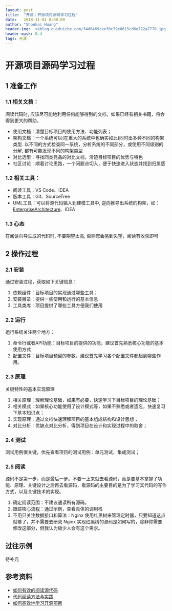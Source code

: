 ```yaml
---
layout: post
title:  "开源：开源项目源码学习过程"
date:   2018-11-01 8:00:00
author: "Shoukai Huang"
header-img: 'skblog.duiduiche.com/f4d6469ceef0c79e8615cd6e722a7770.jpg'
header-mask: 0.4
tags: 开源
---
```


# 开源项目源码学习过程

## 1 准备工作

### 1.1 相关文档：

阅读代码时, 应该尽可能地利用任何能够得到的文档，如果已经有相关书籍，将会得到更大的帮助。

* 使用文档：清楚目标项目的使用方法、功能列表；
* 架构文档：一个系统可以(在重大的系统中也确实如此)同时出多种不同的构架类型. 以不同的方式检查同一系统，分析系统的不同部分，或使用不同级别的分解, 都有可能发现不同的构架类型
* 对比选型：寻找同类竞品的对比文档，清楚目标项目的优势与特色
* 社区讨论：顺着讨论思路，一个问题点切入，便于快速进入状态并找到归属感

### 1.2 相关工具：

* 阅读工具：VS Code、IDEA
* 版本工具：Git、SourceTree
* UML工具：可以将源代码输入到建模工具中, 逆向推导出系统的构架，如：[EnterpriseArchitecture](https://sparxsystems.com/)、IDEA

### 1.3 心态
在阅读向导生成的代码时, 不要期望太高, 否则您会感到失望，阅读有收获即可


## 2 操作过程

### 2.1 安装
通过安装过程，获取如下关键信息：

1. 依赖组件：目标项目的实现通过哪些工具；
2. 安装目录：提供一些使用和运行的基本信息
3. 工具类库：项目提供了哪些工具方便我们使用

### 2.2 运行
运行系统关注两个地方：

1. 命令行或者API功能：目标项目的提供的功能，建议首先熟悉核心功能的基本使用方式
2. 配置文件：目标项目预留的参数，建议首先学习各个配置文件都起到哪些作用。

### 2.3 原理
关键特性的基本实现原理

1. 相关原理：理解理论基础，如果有必要，快速学习下目标项目的理论基础；
2. 相关模式：如果核心功能使用了设计模式等，如果不熟悉或者遗忘，快速复习下基本知识点；
3. 实现原理：通过文档快速理解项目的基本组成结构和设计思想；
4. 对比分析：优缺点对比分析，得到项目在设计和实现过程中的取舍；

### 2.4 测试
测试用例很关键，优先查看项目的测试用例：单元测试、集成测试；

### 2.5 阅读
源码不是第一步，而是最后一步。不要一上来就去看源码，而是要基本掌握了功能、原理、关键设计之后再去看源码，看源码的主要目的是为了学习其代码的写作方式，以及关键技术的实现。

1. 确定阅读范围：不建议通读所有源码。
2. 跟踪核心流程：通过示例，查看具体的调用栈
3. 不用只关注数据接口和算法：Nginx 使用红黑树来管理定时器，只要知道这点就够了，并不需要去研究 Nginx 实现红黑树的源码是如何写的，除非你需要修改这部分，但我认为极少人会有这个需求。

## 过往示例

待补充


## 参考资料

* [如何有效的阅读源代码](https://blog.csdn.net/ajian005/article/details/7921507)
* [代码阅读方法与实践](https://book.douban.com/subject/1151672/)
* [如何高效地学习开源项目](https://time.geekbang.org)





